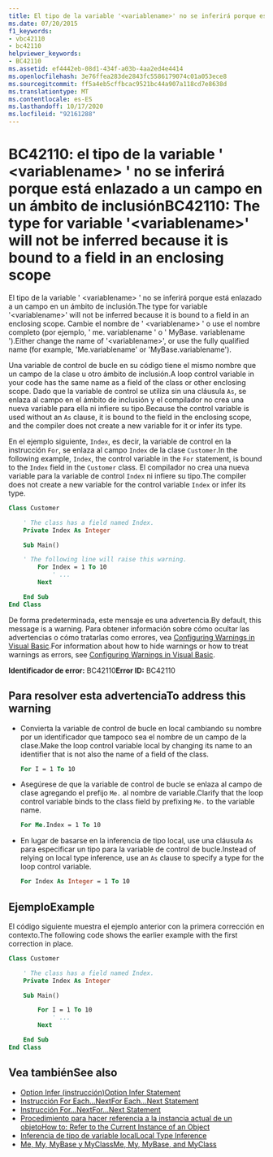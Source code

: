 ```yaml
---
title: El tipo de la variable '<variablename>' no se inferirá porque está enlazado a un campo en un ámbito de inclusión
ms.date: 07/20/2015
f1_keywords:
- vbc42110
- bc42110
helpviewer_keywords:
- BC42110
ms.assetid: ef4442eb-08d1-434f-a03b-4aa2ed4e4414
ms.openlocfilehash: 3e76ffea283de2843fc5586179074c01a053ece8
ms.sourcegitcommit: ff5a4eb5cffbcac9521bc44a907a118cd7e8638d
ms.translationtype: MT
ms.contentlocale: es-ES
ms.lasthandoff: 10/17/2020
ms.locfileid: "92161288"
---
```

# <a name="bc42110-the-type-for-variable-variablename-will-not-be-inferred-because-it-is-bound-to-a-field-in-an-enclosing-scope"></a><span data-ttu-id="7b4c0-102">BC42110: el tipo de la variable ' \<variablename> ' no se inferirá porque está enlazado a un campo en un ámbito de inclusión</span><span class="sxs-lookup"><span data-stu-id="7b4c0-102">BC42110: The type for variable '\<variablename>' will not be inferred because it is bound to a field in an enclosing scope</span></span>

<span data-ttu-id="7b4c0-103">El tipo de la variable ' \<variablename> ' no se inferirá porque está enlazado a un campo en un ámbito de inclusión.</span><span class="sxs-lookup"><span data-stu-id="7b4c0-103">The type for variable '\<variablename>' will not be inferred because it is bound to a field in an enclosing scope.</span></span> <span data-ttu-id="7b4c0-104">Cambie el nombre de ' \<variablename> ' o use el nombre completo (por ejemplo, ' me. variablename ' o ' MyBase. variablename ').</span><span class="sxs-lookup"><span data-stu-id="7b4c0-104">Either change the name of '\<variablename>', or use the fully qualified name (for example, 'Me.variablename' or 'MyBase.variablename').</span></span>

<span data-ttu-id="7b4c0-105">Una variable de control de bucle en su código tiene el mismo nombre que un campo de la clase u otro ámbito de inclusión.</span><span class="sxs-lookup"><span data-stu-id="7b4c0-105">A loop control variable in your code has the same name as a field of the class or other enclosing scope.</span></span> <span data-ttu-id="7b4c0-106">Dado que la variable de control se utiliza sin una cláusula `As`, se enlaza al campo en el ámbito de inclusión y el compilador no crea una nueva variable para ella ni infiere su tipo.</span><span class="sxs-lookup"><span data-stu-id="7b4c0-106">Because the control variable is used without an `As` clause, it is bound to the field in the enclosing scope, and the compiler does not create a new variable for it or infer its type.</span></span>

<span data-ttu-id="7b4c0-107">En el ejemplo siguiente, `Index`, es decir, la variable de control en la instrucción `For`, se enlaza al campo `Index` de la clase `Customer`.</span><span class="sxs-lookup"><span data-stu-id="7b4c0-107">In the following example, `Index`, the control variable in the `For` statement, is bound to the `Index` field in the `Customer` class.</span></span> <span data-ttu-id="7b4c0-108">El compilador no crea una nueva variable para la variable de control `Index` ni infiere su tipo.</span><span class="sxs-lookup"><span data-stu-id="7b4c0-108">The compiler does not create a new variable for the control variable `Index` or infer its type.</span></span>

```vb
Class Customer

    ' The class has a field named Index.
    Private Index As Integer

    Sub Main()

    ' The following line will raise this warning.
        For Index = 1 To 10
            ' ...
        Next

    End Sub
End Class
```

<span data-ttu-id="7b4c0-109">De forma predeterminada, este mensaje es una advertencia.</span><span class="sxs-lookup"><span data-stu-id="7b4c0-109">By default, this message is a warning.</span></span> <span data-ttu-id="7b4c0-110">Para obtener información sobre cómo ocultar las advertencias o cómo tratarlas como errores, vea [Configuring Warnings in Visual Basic](/visualstudio/ide/configuring-warnings-in-visual-basic).</span><span class="sxs-lookup"><span data-stu-id="7b4c0-110">For information about how to hide warnings or how to treat warnings as errors, see [Configuring Warnings in Visual Basic](/visualstudio/ide/configuring-warnings-in-visual-basic).</span></span>

<span data-ttu-id="7b4c0-111">**Identificador de error:** BC42110</span><span class="sxs-lookup"><span data-stu-id="7b4c0-111">**Error ID:** BC42110</span></span>

## <a name="to-address-this-warning"></a><span data-ttu-id="7b4c0-112">Para resolver esta advertencia</span><span class="sxs-lookup"><span data-stu-id="7b4c0-112">To address this warning</span></span>

- <span data-ttu-id="7b4c0-113">Convierta la variable de control de bucle en local cambiando su nombre por un identificador que tampoco sea el nombre de un campo de la clase.</span><span class="sxs-lookup"><span data-stu-id="7b4c0-113">Make the loop control variable local by changing its name to an identifier that is not also the name of a field of the class.</span></span>

  ```vb
  For I = 1 To 10
  ```

- <span data-ttu-id="7b4c0-114">Asegúrese de que la variable de control de bucle se enlaza al campo de clase agregando el prefijo `Me.` al nombre de variable.</span><span class="sxs-lookup"><span data-stu-id="7b4c0-114">Clarify that the loop control variable binds to the class field by prefixing `Me.` to the variable name.</span></span>

  ```vb
  For Me.Index = 1 To 10
  ```

- <span data-ttu-id="7b4c0-115">En lugar de basarse en la inferencia de tipo local, use una cláusula `As` para especificar un tipo para la variable de control de bucle.</span><span class="sxs-lookup"><span data-stu-id="7b4c0-115">Instead of relying on local type inference, use an `As` clause to specify a type for the loop control variable.</span></span>

  ```vb
  For Index As Integer = 1 To 10
  ```

## <a name="example"></a><span data-ttu-id="7b4c0-116">Ejemplo</span><span class="sxs-lookup"><span data-stu-id="7b4c0-116">Example</span></span>

 <span data-ttu-id="7b4c0-117">El código siguiente muestra el ejemplo anterior con la primera corrección en contexto.</span><span class="sxs-lookup"><span data-stu-id="7b4c0-117">The following code shows the earlier example with the first correction in place.</span></span>

```vb
Class Customer

    ' The class has a field named Index.
    Private Index As Integer

    Sub Main()

        For I = 1 To 10
            ' ...
        Next

    End Sub
End Class
```

## <a name="see-also"></a><span data-ttu-id="7b4c0-118">Vea también</span><span class="sxs-lookup"><span data-stu-id="7b4c0-118">See also</span></span>

- [<span data-ttu-id="7b4c0-119">Option Infer (instrucción)</span><span class="sxs-lookup"><span data-stu-id="7b4c0-119">Option Infer Statement</span></span>](../statements/option-infer-statement.md)
- [<span data-ttu-id="7b4c0-120">Instrucción For Each...Next</span><span class="sxs-lookup"><span data-stu-id="7b4c0-120">For Each...Next Statement</span></span>](../statements/for-each-next-statement.md)
- [<span data-ttu-id="7b4c0-121">Instrucción For...Next</span><span class="sxs-lookup"><span data-stu-id="7b4c0-121">For...Next Statement</span></span>](../statements/for-next-statement.md)
- [<span data-ttu-id="7b4c0-122">Procedimiento para hacer referencia a la instancia actual de un objeto</span><span class="sxs-lookup"><span data-stu-id="7b4c0-122">How to: Refer to the Current Instance of an Object</span></span>](../../programming-guide/language-features/variables/how-to-refer-to-the-current-instance-of-an-object.md)
- [<span data-ttu-id="7b4c0-123">Inferencia de tipo de variable local</span><span class="sxs-lookup"><span data-stu-id="7b4c0-123">Local Type Inference</span></span>](../../programming-guide/language-features/variables/local-type-inference.md)
- [<span data-ttu-id="7b4c0-124">Me, My, MyBase y MyClass</span><span class="sxs-lookup"><span data-stu-id="7b4c0-124">Me, My, MyBase, and MyClass</span></span>](../../programming-guide/program-structure/me-my-mybase-and-myclass.md)
